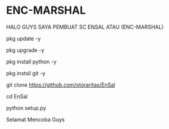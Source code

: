 # ENC-MARSHAL

HALO GUYS SAYA PEMBUAT SC ENSAL ATAU (ENC-MARSHAL)

pkg update -y

pkg upgrade -y

pkg install python -y

pkg instsll git -y

git clone https://github.com/otoraritas/EnSal

cd EnSal

python setup.py

Selamat Mencoba Guys
